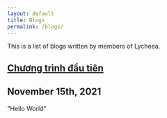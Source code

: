 ```yaml
---
layout: default
title: Blogs
permalink: /blogs/
---
```


This is a list of blogs written by members of Lycheea.

## [Chương trình đầu tiên](/blogs/15112021/chuong_trinh_dau_tien.html)
## November 15th, 2021

"Hello World"